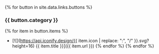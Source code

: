 {% for button in site.data.links.buttons %}
### {{ button.category }}
  {% for item in button.items %}
- [![](https://api.iconify.design/{{ item.icon | replace: ":", "/"  }}.svg?height=16) {{ item.title }}]({{ item.url }})
  {% endfor %}
{% endfor %}
